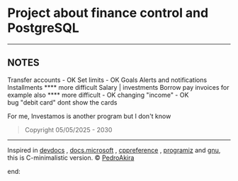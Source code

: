 
# Project about finance control and PostgreSQL

---

## NOTES



Transfer accounts - OK
Set limits        - OK 
Goals
Alerts and notifications
Installments        **** more difficult
Salary | investments
Borrow
pay invoices for example also  **** more difficult  - OK 
changing "income"   - OK  
bug "debit card" dont show the cards

For me, Investamos is another program but I don't know









> Copyright 05/05/2025 - 2030

---




Inspired in [devdocs](https://devdocs.io/c/) , [docs.microsoft](https://docs.microsoft.com/en-us/cpp/c-language/?view=msvc-170) , [cppreference](https://en.cppreference.com/w/c/language) , [programiz](https://www.programiz.com/c-programming) and [gnu](https://www.gnu.org/software/gnu-c-manual/gnu-c-manual.html), this is C-minimalistic version.
© [PedroAkira](https://www.instagram.com/pedro.akira.3)

end:

